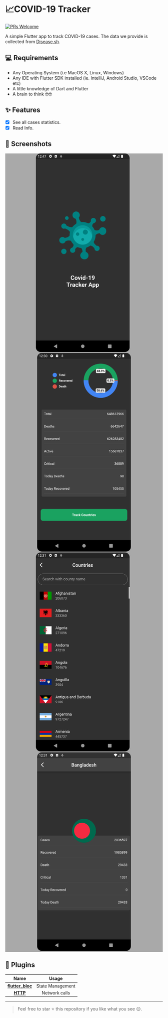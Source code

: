 # 📈COVID-19 Tracker 
[![PRs Welcome](https://img.shields.io/badge/PRs-welcome-brightgreen.svg?style=flat-square)](http://makeapullrequest.com)

A simple Flutter app to track COVID-19 cases.
The data we provide is collected from [Disease.sh](https://disease.sh/).



## 💻 Requirements
* Any Operating System (i.e MacOS X, Linux, Windows)
* Any IDE with Flutter SDK installed (ie. IntelliJ, Android Studio, VSCode etc)
* A little knowledge of Dart and Flutter
* A brain to think 🤓🤓

## ✨ Features
- [x] See all cases statistics.
- [x] Read Info.

## 📸 Screenshots
<div style="background-color:rgb(169,169,169); text-align:center">
<img src="images\Screenshot_1669965479.png" width="300" style="border-radius: 15px">
&nbsp;
<img src="images\Screenshot_1669964463.png" width="300" style="border-radius: 15px">
</div>


<div style="background-color:rgb(169,169,169); text-align:center">
<img src="images\Screenshot_1669964478.png" width="300" style="border-radius: 15px">
&nbsp;
<img src="images\Screenshot_1669964494.png" width="300" style="border-radius: 15px">
</div>

## 🔌 Plugins
| Name | Usage |
|:------:|:-------:|
|[**flutter_bloc**](https://pub.dev/packages/flutter_bloc)| State Management|
|[**HTTP**](https://pub.dev/packages/http)| Network calls|

***
> Feel free to star ⭐ this repository if you like what you see 😉.